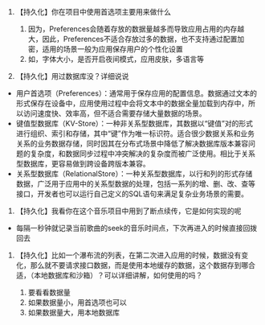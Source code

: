 1.  【持久化】你在项目中使用首选项主要用来做什么

    1.  因为，Preferences会随着存放的数据量越多而导致应用占用的内存越大，因此，Preferences不适合存放过多的数据，也不支持通过配置加密，适用的场景一般为应用保存用户的个性化设置
    2.  如，字体大小，是否开启夜间模式，应用皮肤，多语言等
2.  【持久化】用过数据库没？详细说说

*   用户首选项（Preferences）：通常用于保存应用的配置信息。数据通过文本的形式保存在设备中，应用使用过程中会将文本中的数据全量加载到内存中，所以访问速度快、效率高，但不适合需要存储大量数据的场景。
*   键值型数据库（KV-Store）：一种非关系型数据库，其数据以“键值”对的形式进行组织、索引和存储，其中“键”作为唯一标识符。适合很少数据关系和业务关系的业务数据存储，同时因其在分布式场景中降低了解决数据库版本兼容问题的复杂度，和数据同步过程中冲突解决的复杂度而被广泛使用。相比于关系型数据库，更容易做到跨设备跨版本兼容。
*   关系型数据库（RelationalStore）：一种关系型数据库，以行和列的形式存储数据，广泛用于应用中的关系型数据的处理，包括一系列的增、删、改、查等接口，开发者也可以运行自己定义的SQL语句来满足复杂业务场景的需要。

1.  【持久化】我看你在这个音乐项目中用到了断点续传，它是如何实现的呢

*   每隔一秒钟就记录当前歌曲的seek的音乐时间点，下次再进入的时候直接回拨回去

1.  【持久化】比如一个瀑布流的列表，在第二次进入应用的时候，数据没有变化，那么就不要请求接口数据，而是使用本地缓存的数据，这个数据存到哪合适，（本地数据库和沙箱）？可以详细讲解，如何使用的吗？

    1.  要看看数据量
    2.  如果数据量小，用首选项也可以
    3.  如果数据量大，用本地数据库
